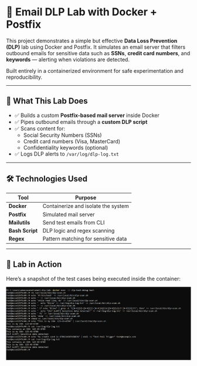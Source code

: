 # 📧 Email DLP Lab with Docker + Postfix

This project demonstrates a simple but effective **Data Loss Prevention (DLP)** lab using Docker and Postfix. It simulates an email server that filters outbound emails for sensitive data such as **SSNs**, **credit card numbers**, and **keywords** — alerting when violations are detected.

Built entirely in a containerized environment for safe experimentation and reproducibility.

---

## 🚀 What This Lab Does

- ✅ Builds a custom **Postfix-based mail server** inside Docker  
- ✅ Pipes outbound emails through a **custom DLP script**  
- ✅ Scans content for:
  - Social Security Numbers (SSNs)
  - Credit card numbers (Visa, MasterCard)
  - Confidentiality keywords (optional)
- ✅ Logs DLP alerts to `/var/log/dlp-log.txt`

---

## 🛠 Technologies Used

| Tool            | Purpose                             |
|-----------------|-------------------------------------|
| **Docker**      | Containerize and isolate the system |
| **Postfix**     | Simulated mail server               |
| **Mailutils**   | Send test emails from CLI           |
| **Bash Script** | DLP logic and regex scanning        |
| **Regex**       | Pattern matching for sensitive data |

---


## 📸 Lab in Action

Here’s a snapshot of the test cases being executed inside the container:

![DLP test output](./DLP%20test%20case.png)
